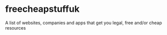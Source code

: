 # freecheapstuffuk
A list of websites, companies and apps that get you legal, free and/or cheap resources
